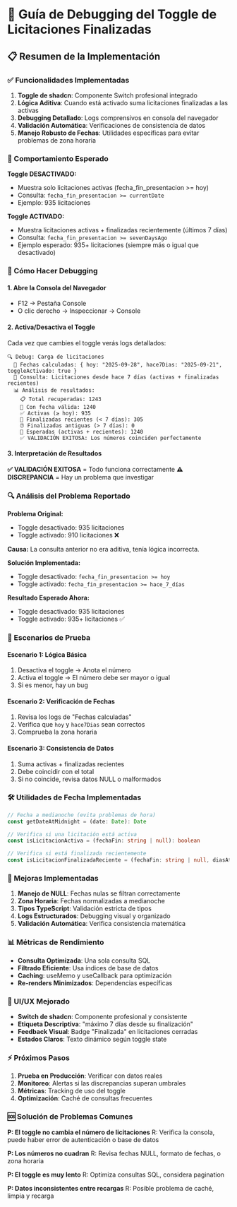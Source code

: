 # 🔧 Guía de Debugging del Toggle de Licitaciones Finalizadas

## 📋 Resumen de la Implementación

### ✅ Funcionalidades Implementadas

1. **Toggle de shadcn**: Componente Switch profesional integrado
2. **Lógica Aditiva**: Cuando está activado suma licitaciones finalizadas a las activas
3. **Debugging Detallado**: Logs comprensivos en consola del navegador
4. **Validación Automática**: Verificaciones de consistencia de datos
5. **Manejo Robusto de Fechas**: Utilidades específicas para evitar problemas de zona horaria

### 🎯 Comportamiento Esperado

**Toggle DESACTIVADO:**
- Muestra solo licitaciones activas (fecha_fin_presentacion >= hoy)
- Consulta: `fecha_fin_presentacion >= currentDate`
- Ejemplo: 935 licitaciones

**Toggle ACTIVADO:**
- Muestra licitaciones activas + finalizadas recientemente (últimos 7 días)
- Consulta: `fecha_fin_presentacion >= sevenDaysAgo`
- Ejemplo esperado: 935+ licitaciones (siempre más o igual que desactivado)

### 🐛 Cómo Hacer Debugging

#### 1. Abre la Consola del Navegador
- F12 → Pestaña Console
- O clic derecho → Inspeccionar → Console

#### 2. Activa/Desactiva el Toggle
Cada vez que cambies el toggle verás logs detallados:

```
🔍 Debug: Carga de licitaciones
  📅 Fechas calculadas: { hoy: "2025-09-28", hace7Dias: "2025-09-21", toggleActivado: true }
  🔄 Consulta: Licitaciones desde hace 7 días (activas + finalizadas recientes)
  📊 Análisis de resultados:
    📋 Total recuperadas: 1243
    📅 Con fecha válida: 1240
    ✅ Activas (≥ hoy): 935
    🔄 Finalizadas recientes (< 7 días): 305
    ⏰ Finalizadas antiguas (> 7 días): 0
    🎯 Esperadas (activas + recientes): 1240
    ✅ VALIDACIÓN EXITOSA: Los números coinciden perfectamente
```

#### 3. Interpretación de Resultados

**✅ VALIDACIÓN EXITOSA** = Todo funciona correctamente
**⚠️ DISCREPANCIA** = Hay un problema que investigar

### 🔍 Análisis del Problema Reportado

**Problema Original:**
- Toggle desactivado: 935 licitaciones
- Toggle activado: 910 licitaciones ❌

**Causa:**
La consulta anterior no era aditiva, tenía lógica incorrecta.

**Solución Implementada:**
- Toggle desactivado: `fecha_fin_presentacion >= hoy` 
- Toggle activado: `fecha_fin_presentacion >= hace_7_días`

**Resultado Esperado Ahora:**
- Toggle desactivado: 935 licitaciones
- Toggle activado: 935+ licitaciones ✅

### 🧪 Escenarios de Prueba

#### Escenario 1: Lógica Básica
1. Desactiva el toggle → Anota el número
2. Activa el toggle → El número debe ser mayor o igual
3. Si es menor, hay un bug

#### Escenario 2: Verificación de Fechas
1. Revisa los logs de "Fechas calculadas"
2. Verifica que `hoy` y `hace7Dias` sean correctos
3. Comprueba la zona horaria

#### Escenario 3: Consistencia de Datos
1. Suma activas + finalizadas recientes
2. Debe coincidir con el total
3. Si no coincide, revisa datos NULL o malformados

### 🛠️ Utilidades de Fecha Implementadas

```typescript
// Fecha a medianoche (evita problemas de hora)
const getDateAtMidnight = (date: Date): Date

// Verifica si una licitación está activa
const isLicitacionActiva = (fechaFin: string | null): boolean

// Verifica si está finalizada recientemente
const isLicitacionFinalizadaReciente = (fechaFin: string | null, diasAtras: number = 7): boolean
```

### 🚀 Mejoras Implementadas

1. **Manejo de NULL**: Fechas nulas se filtran correctamente
2. **Zona Horaria**: Fechas normalizadas a medianoche
3. **Tipos TypeScript**: Validación estricta de tipos
4. **Logs Estructurados**: Debugging visual y organizado
5. **Validación Automática**: Verifica consistencia matemática

### 📊 Métricas de Rendimiento

- **Consulta Optimizada**: Una sola consulta SQL
- **Filtrado Eficiente**: Usa índices de base de datos
- **Caching**: useMemo y useCallback para optimización
- **Re-renders Minimizados**: Dependencias específicas

### 🎨 UI/UX Mejorado

- **Switch de shadcn**: Componente profesional y consistente
- **Etiqueta Descriptiva**: "máximo 7 días desde su finalización"
- **Feedback Visual**: Badge "Finalizada" en licitaciones cerradas
- **Estados Claros**: Texto dinámico según toggle state

### ⚡ Próximos Pasos

1. **Prueba en Producción**: Verificar con datos reales
2. **Monitoreo**: Alertas si las discrepancias superan umbrales
3. **Métricas**: Tracking de uso del toggle
4. **Optimización**: Caché de consultas frecuentes

### 🆘 Solución de Problemas Comunes

**P: El toggle no cambia el número de licitaciones**
R: Verifica la consola, puede haber error de autenticación o base de datos

**P: Los números no cuadran**
R: Revisa fechas NULL, formato de fechas, o zona horaria

**P: El toggle es muy lento**
R: Optimiza consultas SQL, considera pagination

**P: Datos inconsistentes entre recargas**
R: Posible problema de caché, limpia y recarga